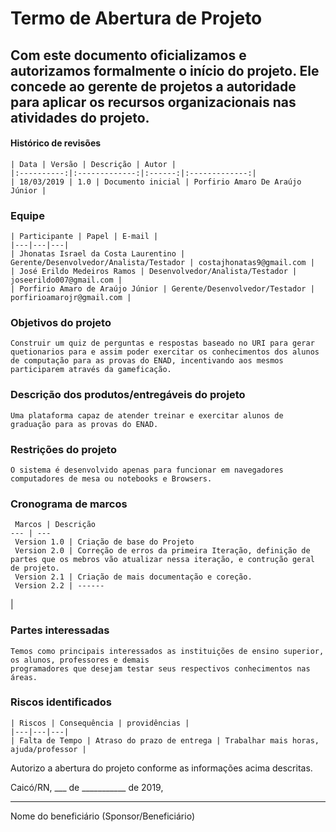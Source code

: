 # Termo de Abertura de Projeto

## Com este documento oficializamos e autorizamos formalmente o início do projeto. Ele concede ao gerente de projetos a autoridade para aplicar os recursos organizacionais nas atividades do projeto.

#### Histórico de revisões

    | Data | Versão | Descrição | Autor | 
    |:----------:|:-------------:|:------:|:-------------:|
    | 18/03/2019 | 1.0 | Documento inicial | Porfirio Amaro De Araújo Júnior |

### Equipe
    
    | Participante | Papel | E-mail |
    |---|---|---|
    | Jhonatas Israel da Costa Laurentino | Gerente/Desenvolvedor/Analista/Testador | costajhonatas9@gmail.com |
    | José Erildo Medeiros Ramos | Desenvolvedor/Analista/Testador | joseerildo007@gmail.com |
    | Porfirio Amaro de Araújo Júnior | Gerente/Desenvolvedor/Testador | porfirioamarojr@gmail.com |

### Objetivos do projeto
    
    Construir um quiz de perguntas e respostas baseado no URI para gerar quetionarios para e assim poder exercitar os conhecimentos dos alunos de computação para as provas do ENAD, incentivando aos mesmos participarem através da gameficação.

### Descrição dos produtos/entregáveis do projeto
    
    Uma plataforma capaz de atender treinar e exercitar alunos de graduação para as provas do ENAD.

### Restrições do projeto
    
    O sistema é desenvolvido apenas para funcionar em navegadores computadores de mesa ou notebooks e Browsers.

### Cronograma de marcos
    
     Marcos | Descrição 
    --- | ---
     Version 1.0 | Criação de base do Projeto 
     Version 2.0 | Correção de erros da primeira Iteração, definição de partes que os mebros vão atualizar nessa iteração, e contrução geral de projeto. 
     Version 2.1 | Criação de mais documentação e coreção. 
     Version 2.2 | ------ 
| 
### Partes interessadas
    
    Temos como principais interessados as instituições de ensino superior, os alunos, professores e demais
    programadores que desejam testar seus respectivos conhecimentos nas áreas.

### Riscos identificados
    
    | Riscos | Consequência | providências |
    |---|---|---|
    | Falta de Tempo | Atraso do prazo de entrega | Trabalhar mais horas, ajuda/professor |

    
Autorizo a abertura do projeto conforme as informações acima descritas.


Caicó/RN, ___ de ___________ de 2019,
__________________________________________________
Nome do beneficiário
(Sponsor/Beneficiário)
